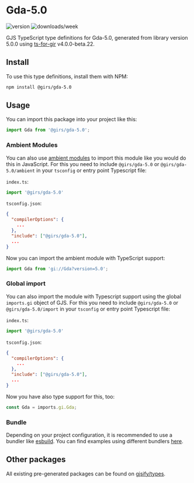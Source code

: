
# Gda-5.0

![version](https://img.shields.io/npm/v/@girs/gda-5.0)
![downloads/week](https://img.shields.io/npm/dw/@girs/gda-5.0)


GJS TypeScript type definitions for Gda-5.0, generated from library version 5.0.0 using [ts-for-gir](https://github.com/gjsify/ts-for-gir) v4.0.0-beta.22.


## Install

To use this type definitions, install them with NPM:
```bash
npm install @girs/gda-5.0
```

## Usage

You can import this package into your project like this:
```ts
import Gda from '@girs/gda-5.0';
```

### Ambient Modules

You can also use [ambient modules](https://github.com/gjsify/ts-for-gir/tree/main/packages/cli#ambient-modules) to import this module like you would do this in JavaScript.
For this you need to include `@girs/gda-5.0` or `@girs/gda-5.0/ambient` in your `tsconfig` or entry point Typescript file:

`index.ts`:
```ts
import '@girs/gda-5.0'
```

`tsconfig.json`:
```json
{
  "compilerOptions": {
    ...
  },
  "include": ["@girs/gda-5.0"],
  ...
}
```

Now you can import the ambient module with TypeScript support: 

```ts
import Gda from 'gi://Gda?version=5.0';
```

### Global import

You can also import the module with Typescript support using the global `imports.gi` object of GJS.
For this you need to include `@girs/gda-5.0` or `@girs/gda-5.0/import` in your `tsconfig` or entry point Typescript file:

`index.ts`:
```ts
import '@girs/gda-5.0'
```

`tsconfig.json`:
```json
{
  "compilerOptions": {
    ...
  },
  "include": ["@girs/gda-5.0"],
  ...
}
```

Now you have also type support for this, too:

```ts
const Gda = imports.gi.Gda;
```

### Bundle

Depending on your project configuration, it is recommended to use a bundler like [esbuild](https://esbuild.github.io/). You can find examples using different bundlers [here](https://github.com/gjsify/ts-for-gir/tree/main/examples).

## Other packages

All existing pre-generated packages can be found on [gjsify/types](https://github.com/gjsify/types).

